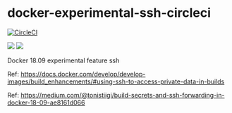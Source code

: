 # docker-experimental-ssh-circleci

[![CircleCI](https://circleci.com/gh/scottrigby/docker-experimental-ssh-circleci.svg?style=svg)](https://circleci.com/gh/scottrigby/docker-experimental-ssh-circleci)

[![](https://images.microbadger.com/badges/image/r6by/docker-experimental-ssh-circleci.svg)](https://microbadger.com/images/r6by/docker-experimental-ssh-circleci "Get your own image badge on microbadger.com") [![](https://images.microbadger.com/badges/version/r6by/docker-experimental-ssh-circleci.svg)](https://microbadger.com/images/r6by/docker-experimental-ssh-circleci "Get your own version badge on microbadger.com")

Docker 18.09 experimental feature ssh

Ref: https://docs.docker.com/develop/develop-images/build_enhancements/#using-ssh-to-access-private-data-in-builds

Ref: https://medium.com/@tonistiigi/build-secrets-and-ssh-forwarding-in-docker-18-09-ae8161d066
